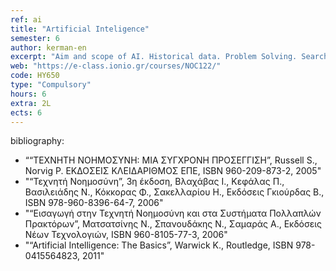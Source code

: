 ```yaml
---
ref: ai
title: "Artificial Inteligence"
semester: 6
author: kerman-en
excerpt: "Aim and scope of AI. Historical data. Problem Solving. Search. Blind and informed Search. Adversarial Search. Propositional Logic. Predicate Logic. Reasoning and Resolution. Knowledge Representation. Semantic Networks. Conceptual Graphs. Machine Learning, Instance-based Learning, Decision Trees, Stochastic Learning. The Weka Machine Learning Toolkit. Expert Systems. The CLIPS Production System Language. Applications of AI."
web: "https://e-class.ionio.gr/courses/NOC122/"
code: ΗΥ650
type: "Compulsory"
hours: 6
extra: 2L
ects: 6
---
```



bibliography: 
  - ““ΤΕΧΝΗΤΗ ΝΟΗΜΟΣΥΝΗ: ΜΙΑ ΣΥΓΧΡΟΝΗ ΠΡΟΣΕΓΓΙΣΗ”, Russell S., Norvig P. ΕΚΔΟΣΕΙΣ ΚΛΕΙΔΑΡΙΘΜΟΣ ΕΠΕ, ISBN 960-209-873-2, 2005"
  - "“Τεχνητή Nοημοσύνη”, 3η έκδοση, Βλαχάβας Ι., Κεφάλας Π., Βασιλειάδης Ν., Κόκκορας Φ., Σακελλαρίου Η., Εκδόσεις Γκιούρδας Β., ISBN 978-960-8396-64-7, 2006"
  - "“Εισαγωγή στην Τεχνητή Νοημοσύνη και στα Συστήματα Πολλαπλών Πρακτόρων”, Ματσατσίνης N., Σπανουδάκης N., Σαμαράς A., Εκδόσεις Νέων Τεχνολογιών, ISBN 960-8105-77-3, 2006"
  - "“Artificial Intelligence: The Basics”, Warwick K., Routledge, ISBN 978-0415564823, 2011"
  

